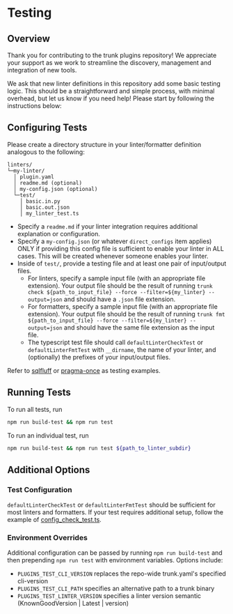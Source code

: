 # Testing

## Overview

Thank you for contributing to the trunk plugins repository! We appreciate your support as we work to
streamline the discovery, management and integration of new tools.

We ask that new linter definitions in this repository add some basic testing logic. This should be a
straightforward and simple process, with minimal overhead, but let us know if you need help! Please
start by following the instructions below:

## Configuring Tests

Please create a directory structure in your linter/formatter definition analogous to the following:

```
linters/
└─my-linter/
  │ plugin.yaml
  │ readme.md (optional)
  │ my-config.json (optional)
  └─test/
    │ basic.in.py
    │ basic.out.json
    │ my_linter_test.ts
```

- Specify a `readme.md` if your linter integration requires additional explanation or configuration.
- Specify a `my-config.json` (or whatever `direct_configs` item applies) ONLY if providing this
  config file is sufficient to enable your linter in ALL cases. This will be created whenever
  someone enables your linter.
- Inside of `test/`, provide a testing file and at least one pair of input/output files.
  - For linters, specify a sample input file (with an appropriate file extension). Your output file
    should be the result of running
    `trunk check ${path_to_input_file} --force --filter=${my_linter} --output=json` and should have
    a `.json` file extension.
  - For formatters, specify a sample input file (with an appropriate file extension). Your output
    file should be the result of running
    `trunk fmt ${path_to_input_file} --force --filter=${my_linter} --output=json` and should have
    the same file extension as the input file.
  - The typescript test file should call `defaultLinterCheckTest` or `defaultLinterFmtTest` with
    `__dirname`, the name of your linter, and (optionally) the prefixes of your input/output files.

Refer to [sqlfluff](../linters/sqlfluff) or [pragma-once](../linters/pragma-once) as testing
examples.

## Running Tests

To run all tests, run

```bash
npm run build-test && npm run test
```

To run an individual test, run

```bash
npm run build-test && npm run test ${path_to_linter_subdir}
```

## Additional Options

### Test Configuration

`defaultLinterCheckTest` or `defaultLinterFmtTest` should be sufficient for most linters and
formatters. If your test requires additional setup, follow the example of
[config_check_test.ts](./config_check_test.ts).

### Environment Overrides

Additional configuration can be passed by running `npm run build-test` and then prepending
`npm run test` with environment variables. Options include:

- `PLUGINS_TEST_CLI_VERSION` replaces the repo-wide trunk.yaml's specified cli-version
- `PLUGINS_TEST_CLI_PATH` specifies an alternative path to a trunk binary
- `PLUGINS_TEST_LINTER_VERSION` specifies a linter version semantic (KnownGoodVersion | Latest |
  version)
